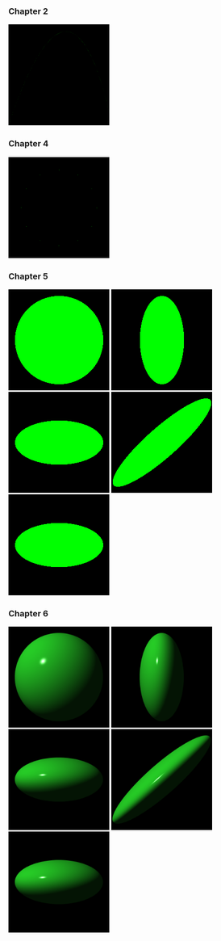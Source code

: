 
### Chapter 2
<img src="./PuttingItTogether/projectile.png" alt="alt text" width="200" height="200">

### Chapter 4
<img src="./PuttingItTogether/clock.png" alt="alt text" width="200" height="200">

### Chapter 5
<img src="./PuttingItTogether/circle_default.png" alt="alt text" width="200" height="200">
<img src="./PuttingItTogether/circle_shrink_x.png" alt="alt text" width="200" height="200">
<img src="./PuttingItTogether/circle_shrink_x_and_rotate.png" alt="alt text" width="200" height="200">
<img src="./PuttingItTogether/circle_shrink_x_and_skew.png" alt="alt text" width="200" height="200">
<img src="./PuttingItTogether/circle_shrink_y.png" alt="alt text" width="200" height="200">


### Chapter 6
<img src="./PuttingItTogether/sphere_default.png" alt="alt text" width="200" height="200">
<img src="./PuttingItTogether/sphere_shrink_x.png" alt="alt text" width="200" height="200">
<img src="./PuttingItTogether/sphere_shrink_x_and_rotate.png" alt="alt text" width="200" height="200">
<img src="./PuttingItTogether/sphere_shrink_x_and_skew.png" alt="alt text" width="200" height="200">
<img src="./PuttingItTogether/sphere_shrink_y.png" alt="alt text" width="200" height="200">

